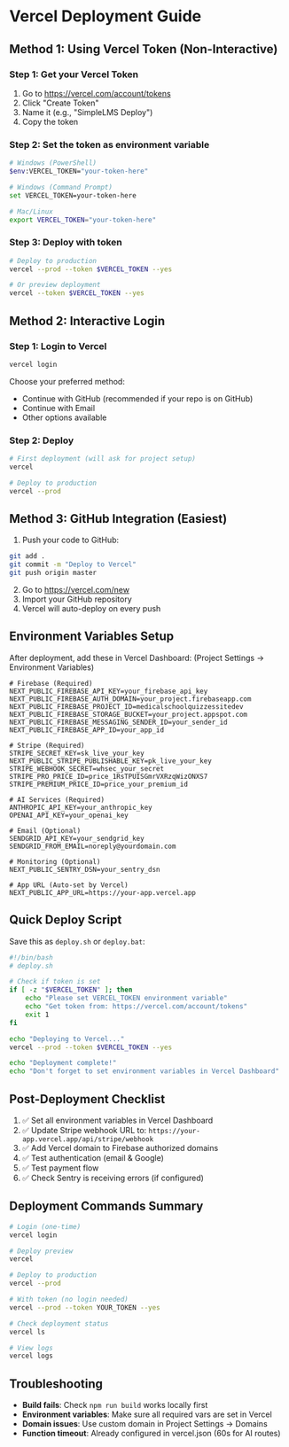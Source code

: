# Vercel Deployment Guide

## Method 1: Using Vercel Token (Non-Interactive)

### Step 1: Get your Vercel Token
1. Go to https://vercel.com/account/tokens
2. Click "Create Token"
3. Name it (e.g., "SimpleLMS Deploy")
4. Copy the token

### Step 2: Set the token as environment variable
```bash
# Windows (PowerShell)
$env:VERCEL_TOKEN="your-token-here"

# Windows (Command Prompt)
set VERCEL_TOKEN=your-token-here

# Mac/Linux
export VERCEL_TOKEN="your-token-here"
```

### Step 3: Deploy with token
```bash
# Deploy to production
vercel --prod --token $VERCEL_TOKEN --yes

# Or preview deployment
vercel --token $VERCEL_TOKEN --yes
```

## Method 2: Interactive Login

### Step 1: Login to Vercel
```bash
vercel login
```
Choose your preferred method:
- Continue with GitHub (recommended if your repo is on GitHub)
- Continue with Email
- Other options available

### Step 2: Deploy
```bash
# First deployment (will ask for project setup)
vercel

# Deploy to production
vercel --prod
```

## Method 3: GitHub Integration (Easiest)

1. Push your code to GitHub:
```bash
git add .
git commit -m "Deploy to Vercel"
git push origin master
```

2. Go to https://vercel.com/new
3. Import your GitHub repository
4. Vercel will auto-deploy on every push

## Environment Variables Setup

After deployment, add these in Vercel Dashboard:
(Project Settings → Environment Variables)

```env
# Firebase (Required)
NEXT_PUBLIC_FIREBASE_API_KEY=your_firebase_api_key
NEXT_PUBLIC_FIREBASE_AUTH_DOMAIN=your_project.firebaseapp.com
NEXT_PUBLIC_FIREBASE_PROJECT_ID=medicalschoolquizzessitedev
NEXT_PUBLIC_FIREBASE_STORAGE_BUCKET=your_project.appspot.com
NEXT_PUBLIC_FIREBASE_MESSAGING_SENDER_ID=your_sender_id
NEXT_PUBLIC_FIREBASE_APP_ID=your_app_id

# Stripe (Required)
STRIPE_SECRET_KEY=sk_live_your_key
NEXT_PUBLIC_STRIPE_PUBLISHABLE_KEY=pk_live_your_key
STRIPE_WEBHOOK_SECRET=whsec_your_secret
STRIPE_PRO_PRICE_ID=price_1RsTPUISGmrVXRzqWizONXS7
STRIPE_PREMIUM_PRICE_ID=price_your_premium_id

# AI Services (Required)
ANTHROPIC_API_KEY=your_anthropic_key
OPENAI_API_KEY=your_openai_key

# Email (Optional)
SENDGRID_API_KEY=your_sendgrid_key
SENDGRID_FROM_EMAIL=noreply@yourdomain.com

# Monitoring (Optional)
NEXT_PUBLIC_SENTRY_DSN=your_sentry_dsn

# App URL (Auto-set by Vercel)
NEXT_PUBLIC_APP_URL=https://your-app.vercel.app
```

## Quick Deploy Script

Save this as `deploy.sh` or `deploy.bat`:

```bash
#!/bin/bash
# deploy.sh

# Check if token is set
if [ -z "$VERCEL_TOKEN" ]; then
    echo "Please set VERCEL_TOKEN environment variable"
    echo "Get token from: https://vercel.com/account/tokens"
    exit 1
fi

echo "Deploying to Vercel..."
vercel --prod --token $VERCEL_TOKEN --yes

echo "Deployment complete!"
echo "Don't forget to set environment variables in Vercel Dashboard"
```

## Post-Deployment Checklist

1. ✅ Set all environment variables in Vercel Dashboard
2. ✅ Update Stripe webhook URL to: `https://your-app.vercel.app/api/stripe/webhook`
3. ✅ Add Vercel domain to Firebase authorized domains
4. ✅ Test authentication (email & Google)
5. ✅ Test payment flow
6. ✅ Check Sentry is receiving errors (if configured)

## Deployment Commands Summary

```bash
# Login (one-time)
vercel login

# Deploy preview
vercel

# Deploy to production
vercel --prod

# With token (no login needed)
vercel --prod --token YOUR_TOKEN --yes

# Check deployment status
vercel ls

# View logs
vercel logs
```

## Troubleshooting

- **Build fails**: Check `npm run build` works locally first
- **Environment variables**: Make sure all required vars are set in Vercel
- **Domain issues**: Use custom domain in Project Settings → Domains
- **Function timeout**: Already configured in vercel.json (60s for AI routes)